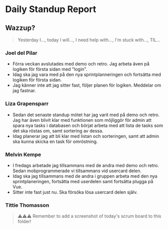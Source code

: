 # Daily Standup Report

## Wazzup?
> Yesterday I…, today I will…, I need help with…, I'm stuck with…, TIL…

### Joel del Pilar
- Förra veckan avslutades med demo och retro. Jag arbeta även på logiken för första sidan med "login".
- Idag ska jag vara med på den nya sprintplanneringen och fortsätta med logiken för första sidan.
- Jag känner inte att jag sitter fast, följer planen för logiken. Meddelar om jag fastnar.

### Liza Grapensparr
- Sedan det senaste standup mötet har jag varit med på demo och retro. Jag har även blivit klar med funktionen som möjliggör för admin att spara nya tasks i databasen och börjat arbeta med att lista de tasks som det ska röstas om, samt sortering av dessa.
- Idag planerar jag att bli klar med listan och sorteringen, samt att admin ska kunna skicka en task för omröstning.

### Melvin Kempe
- I fredags arbetade jag tillsammans med de andra med demo och retro. Sedan mobprogrammerade vi tillsammans vid usercard delen.
- Idag ska jag tillsammans med de andra i gruppen arbeta med den nya sprintplaneringen, fortsätta med userdelen samt fortsätta plugga på Vue.
- Sitter inte fast just nu. Ska försöka lösa usercard delen själv.

### Tittie Thomasson



> ⚠️⚠️⚠️ Remember to add a screenshot of today's scrum board to this folder!
